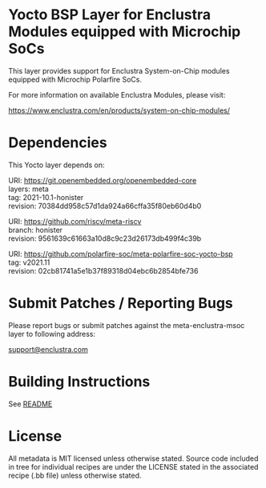 # Yocto BSP Layer for Enclustra Modules equipped with Microchip SoCs

This layer provides support for Enclustra System-on-Chip modules equipped with Microchip Polarfire SoCs.

For more information on available Enclustra Modules, please visit:

https://www.enclustra.com/en/products/system-on-chip-modules/

# Dependencies

This Yocto layer depends on:

URI: https://git.openembedded.org/openembedded-core<br/>
layers: meta<br/>
tag: 2021-10.1-honister<br/>
revision: 70384dd958c57d1da924a66cffa35f80eb60d4b0

URI: https://github.com/riscv/meta-riscv<br/>
branch: honister<br/>
revision: 9561639c61663a10d8c9c23d26173db499f4c39b

URI: https://github.com/polarfire-soc/meta-polarfire-soc-yocto-bsp<br/>
tag: v2021.11<br/>
revision: 02cb81741a5e1b37f89318d04ebc6b2854bfe736

# Submit Patches / Reporting Bugs

Please report bugs or submit patches against the meta-enclustra-msoc layer to following address:

support@enclustra.com

# Building Instructions

See [README](../README.md)

# License

All metadata is MIT licensed unless otherwise stated. Source code included in tree for individual recipes are under the LICENSE stated in the associated recipe (.bb file) unless otherwise stated.
